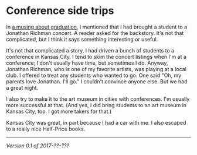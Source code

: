 Conference side trips
=====================

In [a musing about graduation](more-scenes-from-graduation-2017), I mentioned
that I had brought a student to a Jonathan Richman concert.  A reader asked
for the backstory.  It's not that complicated, but I think it says something
interesting or useful.

It's not that complicated a story. I had driven a bunch of students to a
conference in Kansas City. I tend to skim the concert listings when I'm
at a conference; I don't usually have time, but sometimes I do. Anyway,
Jonathan Richman, who is one of my favorite artists, was playing at a
local club. I offered to treat any students who wanted to go. One said
"Oh, my parents love Jonathan. I'll go." I couldn't convince anyone
else. But we had a great night.

I also try to make it to the art museum in cities with conferences. I'm
usually more successful at that. (And yes, I did bring students to an
art museum in Kansas City, too. I got more takers for that.)

Kansas City was great, in part because I had a car with me.  I also
escaped to a really nice Half-Price books.

---

*Version 0.1 of 2017-??-???*

